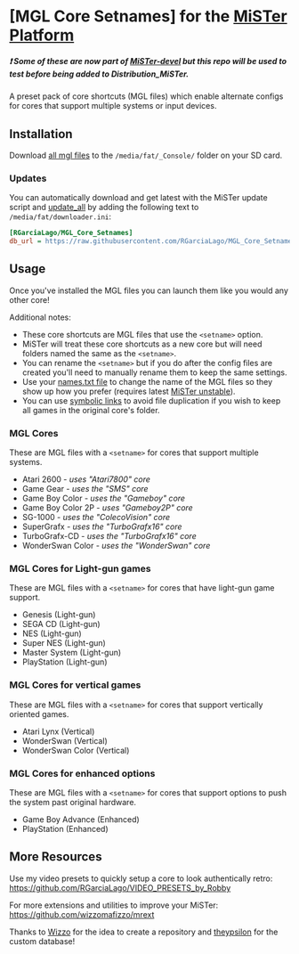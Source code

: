 # [MGL Core Setnames] for the [MiSTer Platform](https://github.com/MiSTer-devel/Main_MiSTer/wiki)
##### ❗ ***Some of these are now part of [MiSTer-devel](https://github.com/MiSTer-devel/Distribution_MiSTer) but this repo will be used to test before being added to Distribution_MiSTer.***
A preset pack of core shortcuts (MGL files) which enable alternate configs for cores that support multiple systems or input devices.


## Installation
Download [all mgl files](https://github.com/RGarciaLago/MGL_Core_Setnames/tree/main/_Console) to the `/media/fat/_Console/` folder on your SD card.

### Updates
You can automatically download and get latest with the MiSTer update script and [update_all](https://github.com/theypsilon/Update_All_MiSTer) by adding the following text to `/media/fat/downloader.ini`:
```ini
[RGarciaLago/MGL_Core_Setnames]
db_url = https://raw.githubusercontent.com/RGarciaLago/MGL_Core_Setnames/db/db.json.zip
```


## Usage
Once you've installed the MGL files you can launch them like you would any other core!

Additional notes:
* These core shortcuts are MGL files that use the `<setname>` option.
* MiSTer will treat these core shortcuts as a new core but will need folders named the same as the `<setname>`.
* You can rename the `<setname>` but if you do after the config files are created you'll need to manually rename them to keep the same settings.
* Use your [names.txt file](https://github.com/ThreepwoodLeBrush/Names_MiSTer) to change the name of the MGL files so they show up how you prefer (requires latest [MiSTer unstable](https://github.com/MiSTer-unstable-nightlies/Main_MiSTer/releases/download/unstable-builds/MiSTer_unstable_20221129_14e6d3)).
* You can use [symbolic links](https://www.howtogeek.com/howto/16226/complete-guide-to-symbolic-links-symlinks-on-windows-or-linux/) to avoid file duplication if you wish to keep all games in the original core's folder.



### MGL Cores
These are MGL files with a `<setname>` for cores that support multiple systems.
* Atari 2600 - *uses "Atari7800" core*
* Game Gear - *uses the "SMS" core*
* Game Boy Color - *uses the "Gameboy" core*
* Game Boy Color 2P - *uses "Gameboy2P" core*
* SG-1000 - *uses the "ColecoVision" core*
* SuperGrafx - *uses the "TurboGrafx16" core*
* TurboGrafx-CD - *uses the "TurboGrafx16" core*
* WonderSwan Color - *uses the "WonderSwan" core*

### MGL Cores for Light-gun games
These are MGL files with a `<setname>` for cores that have light-gun game support.
* Genesis (Light-gun)
* SEGA CD (Light-gun)
* NES (Light-gun)
* Super NES (Light-gun)
* Master System (Light-gun)
* PlayStation (Light-gun)

### MGL Cores for vertical games
These are MGL files with a `<setname>` for cores that support vertically oriented games.
* Atari Lynx (Vertical)
* WonderSwan (Vertical)
* WonderSwan Color (Vertical)

### MGL Cores for enhanced options
These are MGL files with a `<setname>` for cores that support options to push the system past original hardware.
* Game Boy Advance (Enhanced)
* PlayStation (Enhanced)



## More Resources
Use my video presets to quickly setup a core to look authentically retro: https://github.com/RGarciaLago/VIDEO_PRESETS_by_Robby

For more extensions and utilities to improve your MiSTer: https://github.com/wizzomafizzo/mrext

Thanks to [Wizzo](https://github.com/wizzomafizzo) for the idea to create a repository and [theypsilon](https://github.com/theypsilon) for the custom database!
